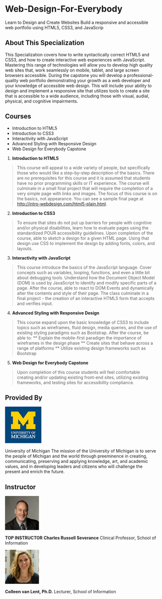 # Web-Design-For-Everybody
 Learn to Design and Create Websites Build a responsive and accessible web portfolio using HTML5, CSS3, and JavaScrip


## About This Specialization
This Specialization covers how to write syntactically correct HTML5 and CSS3, and how to create interactive web experiences with JavaScript. Mastering this range of technologies will allow you to develop high quality web sites that, work seamlessly on mobile, tablet, and large screen browsers accessible. During the capstone you will develop a professional-quality web portfolio demonstrating your growth as a web developer and your knowledge of accessible web design. This will include your ability to design and implement a responsive site that utilizes tools to create a site that is accessible to a wide audience, including those with visual, audial, physical, and cognitive impairments.

## Courses
* Introduction to HTML5
* Introduction to CSS3
* Interactivity with JavaScript
* Advanced Styling with Responsive Design
* Web Design for Everybody Capstone

1. **Introduction to HTML5**
> This course will appeal to a wide variety of people, but specifically those who would like a step-by-step description of the basics. There are no prerequisites for this course and it is assumed that students have no prior programming skills or IT experience. The course will culminate in a small final project that will require the completion of a very simple page with links and images. The focus of this course is on the basics, not appearance. You can see a sample final page at http://intro-webdesign.com/html5-plain.html.

2. **Introduction to CSS3**
> To ensure that sites do not put up barriers for people with cognitive and/or physical disabilities, learn how to evaluate pages using the standardized POUR accessibility guidelines. Upon completion of the course, able to sketch a design for a given HTML page. Using that design use CSS to implement the design by adding fonts, colors, and layouts.

3. **Interactivity with JavaScript**
> This course introduce the basics of the JavaScript language. Cover concepts such as variables, looping, functions, and even a little bit about debugging tools. Understand how the Document Object Model (DOM) is used by JavaScript to identify and modify specific parts of a page. After the course, able to react to DOM Events and dynamically alter the contents and style of their page. The class culminate in a final project - the creation of an interactive HTML5 form that accepts and verifies input.

4. **Advanced Styling with Responsive Design**
> This course expand upon the basic knowledge of CSS3 to include topics such as wireframes, fluid design, media queries, and the use of existing styling paradigms such as Bootstrap. After the course, be able to: ** Explain the mobile-first paradigm the importance of wireframes in the design phase ** Create sites that behave across a range of platforms ** Utilize existing design frameworks such as Bootstrap

5. **Web Design for Everybody Capstone**
> Upon completion of this course students will feel comfortable creating and/or updating existing front-end sites, utilizing existing frameworks, and testing sites for accessibility compliance.

## Provided By
![University of Michigan logo](https://github.com/Ashleshk/Web-Design-For-Everybody/blob/master/michiganlogo.jpg)

University of Michigan
The mission of the University of Michigan is to serve the people of Michigan and the world through preeminence in creating, communicating, preserving and applying knowledge, art, and academic values, and in developing leaders and citizens who will challenge the present and enrich the future.

## Instructor
![Charles Russell Severance](https://github.com/Ashleshk/Web-Design-For-Everybody/blob/master/Charles-Severance.jpeg)

**TOP INSTRUCTOR**
**Charles Russell Severance**
Clinical Professor, School of Information

![Colleen van Lent](https://github.com/Ashleshk/Web-Design-For-Everybody/blob/master/van_lent_colleen.jpg)

**Colleen van Lent, Ph.D.**
Lecturer, School of Information